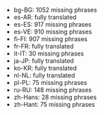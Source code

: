 - bg-BG: 1052 missing phrases
- es-AR: fully translated
- es-ES: 917 missing phrases
- es-VE: 910 missing phrases
- fi-FI: 907 missing phrases
- fr-FR: fully translated
- it-IT: 30 missing phrases
- ja-JP: fully translated
- ko-KR: fully translated
- nl-NL: fully translated
- pl-PL: 75 missing phrases
- ru-RU: 148 missing phrases
- zh-Hans: 28 missing phrases
- zh-Hant: 75 missing phrases
